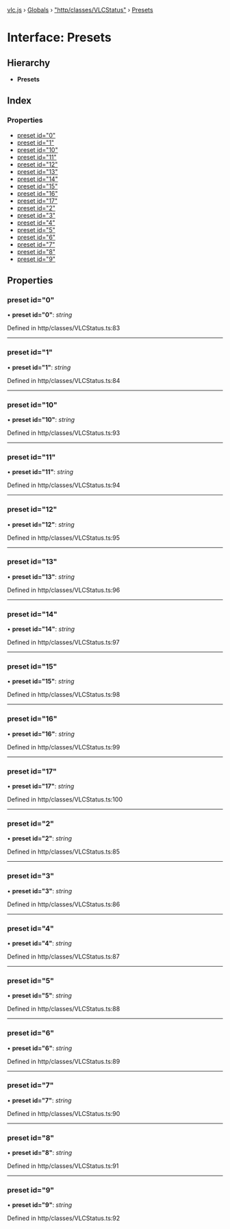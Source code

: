 [vlc.js](../README.md) › [Globals](../globals.md) › ["http/classes/VLCStatus"](../modules/_http_classes_vlcstatus_.md) › [Presets](_http_classes_vlcstatus_.presets.md)

# Interface: Presets

## Hierarchy

* **Presets**

## Index

### Properties

* [preset id="0"](_http_classes_vlcstatus_.presets.md#preset-id&#x3D;0)
* [preset id="1"](_http_classes_vlcstatus_.presets.md#preset-id&#x3D;1)
* [preset id="10"](_http_classes_vlcstatus_.presets.md#preset-id&#x3D;10)
* [preset id="11"](_http_classes_vlcstatus_.presets.md#preset-id&#x3D;11)
* [preset id="12"](_http_classes_vlcstatus_.presets.md#preset-id&#x3D;12)
* [preset id="13"](_http_classes_vlcstatus_.presets.md#preset-id&#x3D;13)
* [preset id="14"](_http_classes_vlcstatus_.presets.md#preset-id&#x3D;14)
* [preset id="15"](_http_classes_vlcstatus_.presets.md#preset-id&#x3D;15)
* [preset id="16"](_http_classes_vlcstatus_.presets.md#preset-id&#x3D;16)
* [preset id="17"](_http_classes_vlcstatus_.presets.md#preset-id&#x3D;17)
* [preset id="2"](_http_classes_vlcstatus_.presets.md#preset-id&#x3D;2)
* [preset id="3"](_http_classes_vlcstatus_.presets.md#preset-id&#x3D;3)
* [preset id="4"](_http_classes_vlcstatus_.presets.md#preset-id&#x3D;4)
* [preset id="5"](_http_classes_vlcstatus_.presets.md#preset-id&#x3D;5)
* [preset id="6"](_http_classes_vlcstatus_.presets.md#preset-id&#x3D;6)
* [preset id="7"](_http_classes_vlcstatus_.presets.md#preset-id&#x3D;7)
* [preset id="8"](_http_classes_vlcstatus_.presets.md#preset-id&#x3D;8)
* [preset id="9"](_http_classes_vlcstatus_.presets.md#preset-id&#x3D;9)

## Properties

###  preset id="0"

• **preset id="0"**: *string*

Defined in http/classes/VLCStatus.ts:83

___

###  preset id="1"

• **preset id="1"**: *string*

Defined in http/classes/VLCStatus.ts:84

___

###  preset id="10"

• **preset id="10"**: *string*

Defined in http/classes/VLCStatus.ts:93

___

###  preset id="11"

• **preset id="11"**: *string*

Defined in http/classes/VLCStatus.ts:94

___

###  preset id="12"

• **preset id="12"**: *string*

Defined in http/classes/VLCStatus.ts:95

___

###  preset id="13"

• **preset id="13"**: *string*

Defined in http/classes/VLCStatus.ts:96

___

###  preset id="14"

• **preset id="14"**: *string*

Defined in http/classes/VLCStatus.ts:97

___

###  preset id="15"

• **preset id="15"**: *string*

Defined in http/classes/VLCStatus.ts:98

___

###  preset id="16"

• **preset id="16"**: *string*

Defined in http/classes/VLCStatus.ts:99

___

###  preset id="17"

• **preset id="17"**: *string*

Defined in http/classes/VLCStatus.ts:100

___

###  preset id="2"

• **preset id="2"**: *string*

Defined in http/classes/VLCStatus.ts:85

___

###  preset id="3"

• **preset id="3"**: *string*

Defined in http/classes/VLCStatus.ts:86

___

###  preset id="4"

• **preset id="4"**: *string*

Defined in http/classes/VLCStatus.ts:87

___

###  preset id="5"

• **preset id="5"**: *string*

Defined in http/classes/VLCStatus.ts:88

___

###  preset id="6"

• **preset id="6"**: *string*

Defined in http/classes/VLCStatus.ts:89

___

###  preset id="7"

• **preset id="7"**: *string*

Defined in http/classes/VLCStatus.ts:90

___

###  preset id="8"

• **preset id="8"**: *string*

Defined in http/classes/VLCStatus.ts:91

___

###  preset id="9"

• **preset id="9"**: *string*

Defined in http/classes/VLCStatus.ts:92
